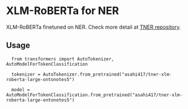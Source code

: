 # XLM-RoBERTa for NER
XLM-RoBERTa finetuned on NER. Check more detail at [TNER repository](https://github.com/asahi417/tner).

## Usage
```
  from transformers import AutoTokenizer, AutoModelForTokenClassification
  
  tokenizer = AutoTokenizer.from_pretrained("asahi417/tner-xlm-roberta-large-ontonotes5")
  
  model = AutoModelForTokenClassification.from_pretrained("asahi417/tner-xlm-roberta-large-ontonotes5")  
```
